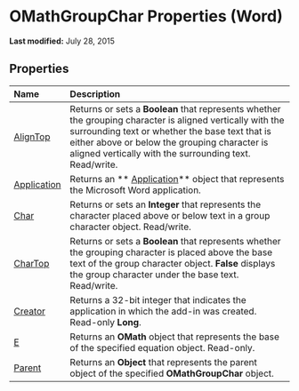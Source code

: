 
# OMathGroupChar Properties (Word)

 **Last modified:** July 28, 2015


## Properties



|**Name**|**Description**|
|:-----|:-----|
| [AlignTop](2c1b723b-a5b0-6d63-a2e8-d0122fef1f00.md)|Returns or sets a  **Boolean** that represents whether the grouping character is aligned vertically with the surrounding text or whether the base text that is either above or below the grouping character is aligned vertically with the surrounding text. Read/write.|
| [Application](4b7c9380-0624-15f3-4132-597fc30ceedf.md)|Returns an  ** [Application](d1cf6f8f-4e88-bf01-93b4-90a83f79cb44.md)** object that represents the Microsoft Word application.|
| [Char](2704fa1a-32e9-d9ba-265a-38628dc6a5eb.md)|Returns or sets an  **Integer** that represents the character placed above or below text in a group character object. Read/write.|
| [CharTop](abce1df2-4246-218e-8a80-7341042f9479.md)|Returns or sets a  **Boolean** that represents whether the grouping character is placed above the base text of the group character object. **False** displays the group character under the base text. Read/write.|
| [Creator](e2e57fff-6475-1144-5c2c-87cab1bc57fc.md)|Returns a 32-bit integer that indicates the application in which the add-in was created. Read-only  **Long**.|
| [E](0dc2f9cd-0947-3f3a-2424-88444eedf726.md)|Returns an  **OMath** object that represents the base of the specified equation object. Read-only.|
| [Parent](135d9a83-7e1e-cae9-331a-13fe95ae7282.md)|Returns an  **Object** that represents the parent object of the specified **OMathGroupChar** object.|

